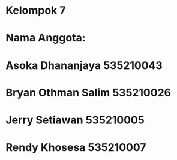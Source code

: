# Kelompok 7
# Nama Anggota:
# Asoka Dhananjaya 535210043
# Bryan Othman Salim 535210026
# Jerry Setiawan 535210005
# Rendy Khosesa 535210007
